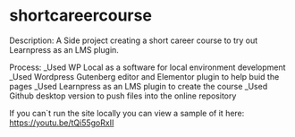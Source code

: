 # shortcareercourse

Description:
A Side project creating a short career course to try out Learnpress as an LMS plugin.

Process:
_Used WP Local as a software for local environment development
_Used Wordpress Gutenberg editor and Elementor plugin to help buid the pages
_Used Learnpress as an LMS plugin to create the course 
_Used Github desktop version to push files into the online repository 

If you can`t run the site locally you can view a sample of it here:
https://youtu.be/tQi55goRxII


